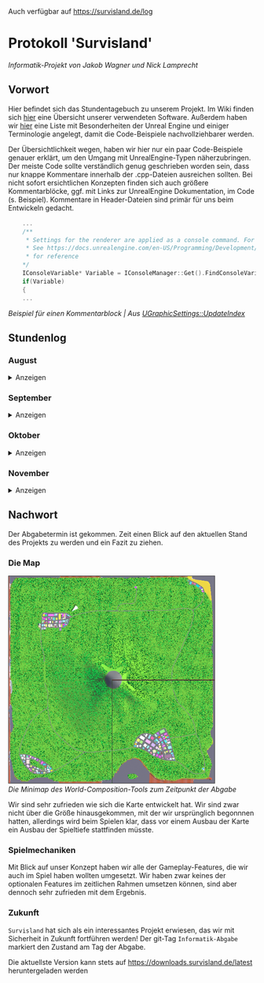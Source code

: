 Auch verfügbar auf https://survisland.de/log


# Protokoll 'Survisland'

*Informatik-Projekt von Jakob Wagner und Nick Lamprecht*

## Vorwort

Hier befindet sich das Stundentagebuch zu unserem Projekt.
Im Wiki finden sich [hier](https://gitlab.com/f2p-entertainment/other/informatik-projekte/informatik-projekt-1/wikis/Technische-Umsetzung) eine Übersicht unserer verwendeten Software.
Außerdem haben wir [hier](https://gitlab.com/f2p-entertainment/other/informatik-projekte/survisland/survisland/wikis/Terminologie-und-Erkl%C3%A4rungen) eine Liste mit Besonderheiten der Unreal Engine und einiger Terminologie angelegt, damit die Code-Beispiele nachvollziehbarer werden.

Der Übersichtlichkeit wegen, haben wir hier nur ein paar Code-Beispiele genauer erklärt, um den Umgang mit UnrealEngine-Typen näherzubringen. Der meiste Code sollte verständlich genug geschrieben worden sein, dass nur knappe Kommentare innerhalb der .cpp-Dateien ausreichen sollten. Bei nicht sofort ersichtlichen Konzepten finden sich auch größere Kommentarblöcke, ggf. mit Links zur UnrealEngine Dokumentation, im Code (s. Beispiel). Kommentare in Header-Dateien sind primär für uns beim Entwickeln gedacht.

```c++
    ...
    /**
     * Settings for the renderer are applied as a console command. For this we get the current value and modify it
     * See https://docs.unrealengine.com/en-US/Programming/Development/Tools/ConsoleManager/index.html
     * for reference
    */
    IConsoleVariable* Variable = IConsoleManager::Get().FindConsoleVariable(*VariableName);
    if(Variable)
    {
    ...
```
*Beispiel für einen Kommentarblock | Aus [UGraphicSettings::UpdateIndex](https://gitlab.com/f2p-entertainment/other/informatik-projekte/informatik-projekt-1/blob/master/Source/Survisland/UI/GraphicSettings.cpp#L6)*

## Stundenlog

### August
<details>

<summary>Anzeigen</summary>

**13.August:**   
Zu Beginn haben wir uns erst einige Projekter der vergangenen Kurse angesehen. Anschließend haben wir diskutiert was für ein Projekt wir uns vorstellen könnten. Schlußendlich haben wir uns für ein Spiel, das in der UnrealEngine 4 erstellt werden soll, entschieden.

**14.August:**   
Als ersten Schritt haben wir das Repository auf Gitlab.com erstellt und dieses Protokoll angelegt.
Außerdem haben wir das eigentliche Projekt in der Unreal Engine erstellt und konfiguriert und zum Repository hinzugefügt.
Da die Blueprints und sonstige Inhalte der UnrealEngine als Binärdateien vorhanden sind, und man diese aufgrund seiner Funktionsweise nur schlecht mit git verwalten kann, verwenden wir die git-Erweiterung git LFS, die anstatt den großen Dateien selber, die es an einem separaten Ort speichert, nur eine Art von Textdatei ins Repository hinzufügt, die speichert um welche Version der Datei es sich handelt.

```
version https://git-lfs.github.com/spec/v1
oid sha256:8f8af25d267b4ee25437c6a993c8153a783364510835e777fadc5519cb267def
size 28114094
```
*Beispiel LFS-Pointer*

In der `.gitattributes` befindet sich die LFS-Konfiguration.

```
*.uasset filter=lfs diff=lfs merge=lfs -text
*.umap filter=lfs diff=lfs merge=lfs -text
*.mp4 filter=lfs diff=lfs merge=lfs -text
```
*Unsere [`.gitattributes`](https://gitlab.com/f2p-entertainment/other/informatik-projekte/survisland/survisland/blob/master/.gitattributes)*

Zusätzlich haben wir eine [modifizierte Version](https://gitlab.com/f2p-entertainment/other/informatik-projekte/informatik-projekt-1/blob/master/.gitignore) der [gängigen `.gitignore`](https://github.com/github/gitignore/blob/master/UnrealEngine.gitignore) für UnrealEngine-Projekte angelegt. Diese verhindert, dass aus Versehen ungewollte Dateien im Repository landen. Dies wäre zwar auch durch eine lokale Konfiguration des git-Clients möglich, allerdings wird die `.gitignore` ins Repository selbst hinzugefügt und so steht somit allen Nutzern des Repositories die  richtige Konfiguration zur Verfügung.

**15.August**   
Damit wir nicht ohne Plan und Ziel mit dem Arbeiten anfangen, haben wir begonnen ein recht einfach formuliertes Konzept zu formulieren. Wir haben dabei auch nach Features und Funktionen sortiert, die unser Spiel haben sollte, und welche, die es nur haben sollte. Letztere würden wir nur versuchen umzusetzen, wenn dazu noch Zeit wäre.

Wir haben uns also für ein Survival-Game entschieden, das sowohl in der Third- als auch First-Person-Sicht spielbar sein soll. Das vollständige Konzept ist hier zu finden: [Konzept.md](Konzept.md).
Genauere Hintergrundgedanken zu einigen Punkten sind im [Wiki](https://gitlab.com/f2p-entertainment/other/informatik-projekte/informatik-projekt-1/wikis/Konzepterkl%C3%A4rung) zu finden.


**20.August**    
Um nun mit dem Arbeiten zu Beginnen haben wir erst die [benötigten Anwendungen](https://gitlab.com/f2p-entertainment/other/informatik-projekte/informatik-projekt-1/wikis/Technische-Umsetzung) installiert und anschließend einige, noch leere, Basisklassen angelegt und die Map 'World' erstellt.
Darüberhinaus haben wir für Survisland eine eigene Log-Kategorie angelegt, die es uns vereinfachen soll, unseren Code zu debuggen.
Wir haben sie in der Hauptdatei unseres Survisland-Moduls erstellt, also der `Survisland.h` bzw. `Survisland.cpp`.
```c++
#pragma once

#include "CoreMinimal.h"

/** 'Survisland' is the name of the category, 'Log' the default verbosity and 'All' is the level of
 *  verbosity that will actually be compiled
 *  See https://docs.unrealengine.com/en-US/API/Runtime/Core/Logging/FLogCategoryBase/index.html
 *  and https://docs.unrealengine.com/en-US/API/Runtime/Core/Logging/ELogVerbosity__Type/index.html
 *  for reference */
DECLARE_LOG_CATEGORY_EXTERN(Survisland, Log, All);
```
*[Survisland.h](https://gitlab.com/f2p-entertainment/other/informatik-projekte/informatik-projekt-1/blob/master/Source/Survisland/Survisland.h)*

```c++
#include "Survisland.h"
 [...]
DEFINE_LOG_CATEGORY(Survisland);
```
*[Survisland.cpp](https://gitlab.com/f2p-entertainment/other/informatik-projekte/informatik-projekt-1/blob/master/Source/Survisland/Survisland.cpp)*

Wie in Standard-C++ wird in der `.h` deklariert und in der `.cpp` definiert.  
Nun können wir in jeder Klasse, die die `Survisland.h` importiert, wie folgt einen Eintrag im Log mit unserer eigenen Kategorie erstellen:
```c+++
 UE_LOG(Survisland, Log, TEXT("Text mit String Variable: %s"), *FString("Beispiel"));
```
Das sieht dann so aus:  
![](images/survislandlog.png)  
*Ausschnitt aus dem Output Log-Fenster der Engine*   

**21. August**   
Heute haben wir uns eine Klasse erstellt, die einige nützliche Funktionen für Blueprints enthält, die `Survisland Blueprint Function Library` - kurz [`SurvislandBFL`](https://gitlab.com/f2p-entertainment/other/informatik-projekte/survisland/survisland/blob/master/Source/Survisland/SurvislandBFL.h).
So haben wir zum Beispiel eine Funktion, die uns erlaubt unsere `Survisland`-Log-Kategorie innerhalb von Blueprints zu verwenden.
Außerdem haben wir Funktionen erstellt, die uns häufige Aufrufe erleichtern.

![](images/blueprintcomparison.png)   
*Die normale Prozeduren (oben) und über unsere Funktionen (unten)*   

**22. August**    
Heute haben wir mit der Ausgestaltung der Map begonnen. Wir verwenden das Landscape-Tool der UnrealEngine um das Gelände der Karte zu gestalten.
Mit diesem Tool können wir mit wenigen Mausklicks ein großes Terrain erstellen bzw. verändern.

![](images/landscape.gif)   
*Das Landscape-Tool im Einsatz*   

Außerdem verwenden wir die [World-Composition-Tool](https://docs.unrealengine.com/en-US/Engine/LevelStreaming/WorldBrowser/index.html) der Engine. Mit diesem Tool lassen sich besser größere Spielwelten erstellen, da die eigentlichen Objekte in kleinere Level verteilt werden, die dann dynamisch geladen werden, wenn sich der Spieler in der Nähe befindet.

Auch das vorher erstellte Landscape wird geteilt. In unserem Fall teilen wir die Insel in 4 große Kacheln, die das Terrain und weitere Dekoration enthalten. Ein Sublevel enthält die Skybox und einige Lichtquellen.
Außerdem haben wir ein Sublevel für das Wasser des Ozeans angelegt.

**27. August**    
Heute haben wir uns um die Material-Blueprints für unser Projekt gekümmert. Zuerst haben wir ein Material für das Landscape angelegt.   
![](images/landscapematerial.png)   
*Das Landscape-Material*   
Es ist ein sehr simples Material, das lediglich ein paar verschiedene Farben enthält, die unterschiedliche Bodenarten wie Gras, Sand oder Asphalt darstellen sollen.
Mit der LandscapeLayerBlend-Node können wir die Farben im Prinzip übereinanderlegen. Zusätzlich geben wir den Namen an und welche Höhe der Layer haben soll. Dies könnte man auch an Berechnungen knüpfen, uns reicht allerdings das manuelle umstellen der Textur.

![](images/paint.gif)   
*Nun können wir kinderleicht unser Landscape einfärben*   

**28. August**    
Nach unserem Landscape-Material folgen nun die anderen Materials. Um Resourcen zu sparen, wollen wir für unser Projekt jediglich ein einziges Master-Material und anschließend mit Material Instances arbeiten.

![](images/mastermaterial.png)   
*Unser Master-Material*   
Wir haben alle Eigenschaften eines Materials, die wir in unserem Projekt verändern müssen, zu Parametern erklärt. Das erlaubt uns später das Arbeiten mit sowohl festen Material-Instances als auch dynamischen Material-Instances.

**29. August**  
![](images/mainmenu.png)  
*Das Hauptmenü | 'Continue' ist ausgegraut, wenn noch kein Spiel gespeichert wurde*   

Wir haben mit der Implementierung eines UserInterfaces begonnen. Unserem Plan nach soll es ein Hauptmenü geben, dass dem Spieler die Möglichkeit gibt ein neues Spiel zu starten oder ein bestehenden Spielstand fortzusetzen. Außerdem soll es ein Fenster mit einigen Einstellungen geben.
Während des eigentlichen Spielgeschehens soll lediglich eine Anzeige existieren, die den derzeitigen Status des Spielers anzeigt, also die derzeitige Anzahl an Hitpoints, Durst, Hunger und wie viel Gewicht der Spieler mit sich rumträgt. Wir haben zwar noch nicht mit dem Bedürfnissystem begonnen, allerdings werden wir schonmal das Layout erstellen.   
![](images/status.png)    
*Die Status-Anzeige in der linken, unteren Ecke des Bildschirms*   
</details>

### September   
<details>
<summary>Anzeigen</summary>

**11. September**
Heute haben wir uns vollkommen auf den Spieler konzentiert. Wir haben den Kamerawechsel zwischen First- und ThirdPerson-Kamera implementiert und mit dem Bedürfnissystem begonnen.
Anschließend haben wir die Variablen des Bedürfnissystems mit den Werten der Statusleisten verknüpft, sodass diese jetzt dauerhaft aktualisiert werden.


**12. September**   
Heute haben wir ein Tool erstellt, mit dem wir ganz einfach Häuser generieren lassen können.
Dafür verwenden wir hauptsächlich ein InstancedStaticMeshComponent. Der Vorteil von diesen instanzierten Static-Meshes ist, dass alle Instanzen eines `UInstancedStaticMeshComponent` einen einzigen Drawcall teilen, d.h. wir beanspruchen weniger Leistung.  
Darüberhinaus haben wir mithilfe einer dynamischen Material-Instance eine Funktion gebaut, die das generierte Haus in einer zufälligen Farbe tönt, um für etwas Abwechslung zu sorgen.

![](images/stadt.png)   
*Eine kleine Stadt, die mit dem BuildingSpawner erstellt wurde*   

**24. September**  
Nachdem wir bereits unsere Gebäude erstellen können, wollen wir uns nun um die Straßen kümmern.
Wir basieren das Tool auf den [Splines](https://docs.unrealengine.com/en-US/API/Runtime/Engine/Components/USplineComponent/index.html). Das sind im Prinzip Kurven, deren Punkte sich verschieben lassen.
![](images/spline.gif)   
*Beispiel-Spline*   

Mithilfe des [`USplineMeshComponent`](https://docs.unrealengine.com/en-US/API/Runtime/Engine/Components/USplineMeshComponent/index.html) können wir ein StaticMesh so deformieren, dass es sich an die Eigenschaften der Splines anpasst.

![](images/splinemesh.gif)   
*Das fertige RoadTool im Einsatz*   

Die gesamte Funktion ist dabei simpler als sie auf den ersten Blick wirkt:
Für jeden Punkt der Spline wird ein Mesh generiert und der Transform des aktuellen Spline-Punktes auf das Mesh übertragen.

```c++
void AStreet::UpdateMesh()
{
	if(MeshReference)
	{
		// Length of one UStaticMeshComponent
		float Spacing = MeshReference->GetBounds().BoxExtent.X * 2;

		float Remainder;
		int32 NumberOfMeshes = UKismetMathLibrary::FMod(Spline->GetNumberOfSplinePoints(), Spacing, Remainder);
		for(int i = 0; i <= NumberOfMeshes; i++)
		{
			USplineMeshComponent* NewSplineMesh = NewObject<USplineMeshComponent>();
			NewSplineMesh->SetStaticMesh(MeshReference);

			FVector StartPosition = Spline->GetLocationAtDistanceAlongSpline(i*Spacing, ESplineCoordinateSpace::Local);
			FVector EndPosition = Spline->GetLocationAtDistanceAlongSpline(i*Spacing+Spacing, ESplineCoordinateSpace::Local);
			FVector StartTangent;
			FVector EndTangent;
			if(NumberOfMeshes == i)
			{
				StartTangent = Spline->GetLocationAtDistanceAlongSpline(i*Spacing, ESplineCoordinateSpace::Local) * EndTangentLength;
				EndTangent = Spline->GetLocationAtDistanceAlongSpline(i*Spacing+Spacing, ESplineCoordinateSpace::Local) * EndTangentLength;
			}
			else
			{
				StartTangent = Spline->GetLocationAtDistanceAlongSpline(i*Spacing, ESplineCoordinateSpace::Local) * TangentLength;
				EndTangent = Spline->GetLocationAtDistanceAlongSpline(i*Spacing+Spacing, ESplineCoordinateSpace::Local) * TangentLength;
			}
			NewSplineMesh->SetStartAndEnd(StartPosition, StartTangent, EndPosition, EndTangent ,false);
			FVector2D StartScale = FVector2D(Spline->GetScaleAtDistanceAlongSpline(i*Spacing).X, Spline->GetScaleAtDistanceAlongSpline(i*Spacing).Y);
			NewSplineMesh->SetStartScale(StartScale, false);
			FVector2D EndScale = FVector2D(Spline->GetScaleAtDistanceAlongSpline(i*Spacing+Spacing).X, Spline->GetScaleAtDistanceAlongSpline(i*Spacing+Spacing).Y);
			NewSplineMesh->SetEndScale(EndScale, false);
			NewSplineMesh->UpdateMesh();
		}
	}
}
```
*Aus [AStreet](https://gitlab.com/f2p-entertainment/other/informatik-projekte/survisland/survisland/blob/master/Source/Survisland/Decoration/Street.cpp)*   

Zusätzlich haben wir uns noch zwei Funktionen eingebaut, die uns entweder eine neue Instanz des RoadTools am letzten Punkt der Spline spawnt, oder ein von uns ausgewähltes StaticMesh.
Da die Neuberechnung der Spline-Meshes vergleichsweise Resourcenaufwendig ist, kann es bei langen Splines zu Performanceproblemen innerhalb des Editors kommen. Mit unserer SpawnEndActor-Funktion können wir also einfach ein neues RoadTool am Ende der aktuellen Spline spawnen. Da wir mit `GetTransformAtSplinePoint` den Transform des letzten Punktes gleich auf des neue Tool anwenden ist der Anschluss der beiden Meshes zueinander perfekt.

**25. September & 26. September**  
Die restlichen Stunden im September haben wir am Inventar-System gearbeitet und das Datenmodell hinter den Items und dem Inventar angelegt.

</details>

### Oktober
<details>
<summary>Anzeigen</summary>   

**1. Oktober**  
Heute haben wir einen Actor erstellt, der aussieht wie ein Baum. Dafür verwenden wir einfach zwei Static-Meshes, die wir übereinander platzieren. Das eine Mesh ist ein einfacher Zylinder, der den Baumstamm darstellt, das andere ist eine Pyramide, die die Baumkrone darstellt.
Für eine größere Abwechslung sorgt eine zufällige Rotation um die eigene Achse.
```c++
    [...]
    FRotator RandomRotation = UKismetMathLibrary::RandomRotator();
	SetActorRotation(RandomRotation);
    [...]
```
*Zufällige Rotation durch [UKismetMathLibrary::RandomRotator](https://docs.unrealengine.com/en-US/API/Runtime/Engine/Kismet/UKismetMathLibrary/RandomRotator/index.html) | Aus [Tree.cpp](https://gitlab.com/f2p-entertainment/other/informatik-projekte/survisland/survisland/blob/master/Source/Survisland/Decoration/Tree.cpp#L29)*

Darüberhinaus haben wir uns den Baum als sogenannten Foliage-Type konfiguriert. So können wir das [Foliage Tool]() der Engine verwenden, um eine große Anzahl an Bäumen, ähnlich wie beim Verändern oder Färben des Landscapes, zu platzieren.
So können wir die etwa Bäume problemlos auf der ganzen Map verteilen.   
![](images/foliagetool.gif)   
*Das Foliage-Tool im Einsatz*

![](images/trees.png)   
*Bäume auf der Map*

**2. Oktober**

Heute haben wir implementiert, dass der Spieler mit gespawnten Items interagieren kann, bzw. diese zu seinem Inventar hinzufügen kann.

**19. Oktober**

Wir haben ein simples User-Interface erstellt, in dem der Spieler seine Items verwenden kann.

**20. Oktober**

Da der Spieler nun in der Lage ist mit gesammelten Items dem Hunger und Durst entgegenzuwirken, haben wir einen Timer implementiert, der in regelmäßigen Abständen das Sättigungslevel des Spielers senkt.

**Verbleibender Oktober**   
![](images/ai.png)   
*Ein Teil der Logik hinter der KI*   

Den Rest des Oktobers haben wir hauptsächlich an der KI gearbeitet. Die NPCs sind nun schwarze Figuren, die, wie der Spieler auch, mit einem Halbautomatischen Gewehr ausgestattet sind.
Genau wie die Items in der Welt, werden auch die NPCs nach Ablauf eines Timers an zufälligen Orten neu-gespawnt.

Befinden sich die NPCs in einer Stadt, können sie sich entweder dauerhaft in Gebäuden aufhalten, oder durch die Straßen der Region ziehen. NPCs, die entlang einer der Straßen im Wald gespawnt werden, laufen lediglich einige Meter auf und ab.

Beide NPC-Typen verfolgen den Spieler, wenn er in ihre Nähe kommt und vesuchen ihn zu erschießen.
Die Treffer sind dabei komplett zufällig. 

</details>

### November  
<details>

<summary>Anzeigen</summary>

In der Zeit im November bis zur Abgabe haben wir die Karte finalisiert und einige Play-Tests durchgeführt. Darüberhinaus haben wir die Dokumentation erweitert in den letzen Tagen an `survisland.de` gearbeitet.

[Link zur Website](https://survisland.de)

[Link zum Repository](https://gitlab.com/f2p-entertainment/other/informatik-projekte/survisland/survisland.de)

#### Bilder der finalen Map
![](images/map1.png)      
![](images/map2.png)    
![](images/map3.png)     


</details>

## Nachwort

Der Abgabetermin ist gekommen. Zeit einen Blick auf den aktuellen Stand des Projekts zu werden und ein Fazit zu ziehen.

### Die Map

![](images/minimap.png)   
*Die Minimap des World-Composition-Tools zum Zeitpunkt der Abgabe*   

Wir sind sehr zufrieden wie sich die Karte entwickelt hat. Wir sind zwar nicht über die Größe hinausgekommen, mit der wir ursprünglich begonnnen hatten, allerdings wird beim Spielen klar, dass vor einem Ausbau der Karte ein Ausbau der Spieltiefe stattfinden müsste.

### Spielmechaniken

Mit Blick auf unser Konzept haben wir alle der Gameplay-Features, die wir auch im Spiel haben wollten umgesetzt. Wir haben zwar keines der optionalen Features im zeitlichen Rahmen umsetzen können, sind aber dennoch sehr zufrieden mit dem Ergebnis.

### Zukunft

`Survisland` hat sich als ein interessantes Projekt erwiesen, das wir mit Sicherheit in Zukunft fortführen werden! Der git-Tag `Informatik-Abgabe` markiert den Zustand am Tag der Abgabe.

Die aktuellste Version kann stets auf https://downloads.survisland.de/latest heruntergeladen werden